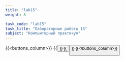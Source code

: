 ```yaml
---
title: "lab15"
weight: 8

task_code: "lab15"
task_title: "Лабораторные работы 15"
subject: "Компьютерный практикум"
---
```


{{<buttons_column>}}
    {{<button text="Отчёт о выполнении лабораторной работы 15" link="/comppract/Lab15/Lab15.pdf">}}
    {{<button text="Ссылка на Repl" link="https://replit.com/@DanilaIsaichev/CPLab15">}}
{{</buttons_column>}}
